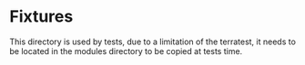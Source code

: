 # Fixtures

This directory is used by tests, due to a limitation of the terratest, it needs to be located in the modules directory to be copied at tests time.
